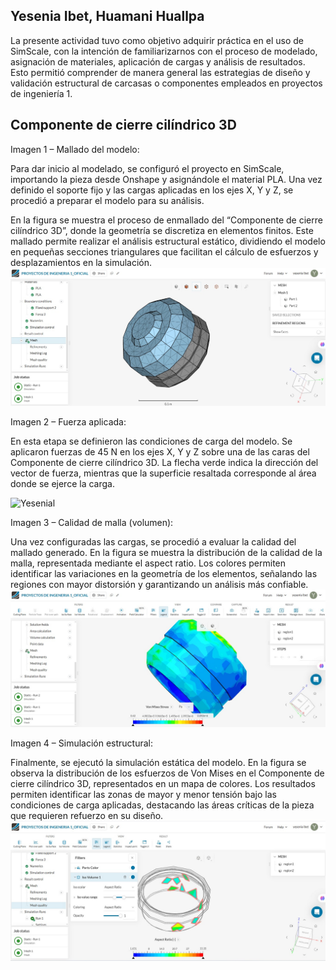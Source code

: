 ## Yesenia Ibet, Huamani Huallpa

La presente actividad tuvo como objetivo adquirir práctica en el uso de SimScale, con la intención de familiarizarnos con el proceso de modelado, asignación de materiales, aplicación de cargas y análisis de resultados. Esto permitió comprender de manera general las estrategias de diseño y validación estructural de carcasas o componentes empleados en proyectos de ingeniería 1.


## Componente de cierre cilíndrico 3D

 Imagen 1 – Mallado del modelo: 

Para dar inicio al modelado, se configuró el proyecto en SimScale, importando la pieza desde Onshape y asignándole el material PLA. Una vez definido el soporte fijo y las cargas aplicadas en los ejes X, Y y Z, se procedió a preparar el modelo para su análisis.

En la figura se muestra el proceso de enmallado del “Componente de cierre cilíndrico 3D”, donde la geometría se discretiza en elementos finitos. Este mallado permite realizar el análisis estructural estático, dividiendo el modelo en pequeñas secciones triangulares que facilitan el cálculo de esfuerzos y desplazamientos en la simulación.
![Yesenial](/Imagenes/Ibet3.png) 


Imagen 2 – Fuerza aplicada:

En esta etapa se definieron las condiciones de carga del modelo. Se aplicaron fuerzas de 45 N en los ejes X, Y y Z sobre una de las caras del Componente de cierre cilíndrico 3D. La flecha verde indica la dirección del vector de fuerza, mientras que la superficie resaltada corresponde al área donde se ejerce la carga.

![Yesenial](/Imagenes/Ibe2.png)

Imagen 3 – Calidad de malla (volumen):

Una vez configuradas las cargas, se procedió a evaluar la calidad del mallado generado. En la figura se muestra la distribución de la calidad de la malla, representada mediante el aspect ratio. Los colores permiten identificar las variaciones en la geometría de los elementos, señalando las regiones con mayor distorsión y garantizando un análisis más confiable.
![Yesenial](/Imagenes/Ibet4.png)


 Imagen 4 – Simulación estructural:
 
Finalmente, se ejecutó la simulación estática del modelo. En la figura se observa la distribución de los esfuerzos de Von Mises en el Componente de cierre cilíndrico 3D, representados en un mapa de colores. Los resultados permiten identificar las zonas de mayor y menor tensión bajo las condiciones de carga aplicadas, destacando las áreas críticas de la pieza que requieren refuerzo en su diseño.
![Yesenial](/Imagenes/Ibet1.png) 

